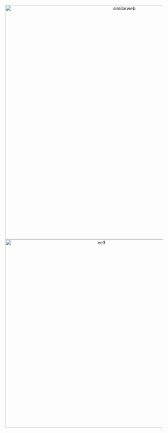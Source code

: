 <p align="center">

<img width="746" alt="similarweb" src="https://github.com/shithi30/CompetionAnalysis-SimilarWeb-Traffic-EagleEye/assets/43873081/bfed5f35-728f-4aab-a76f-a7afa97e748a">

<img width="600" alt="ee3" src="https://github.com/shithi30/CompetionAnalysis-SimilarWeb-Traffic-EagleEye/assets/43873081/bc6d7e8f-aa67-4898-9ab5-19c757e495a5">

</p>

